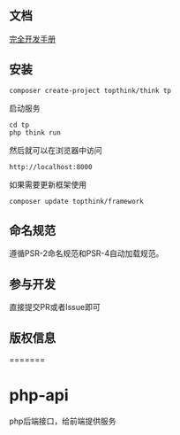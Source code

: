 
## 文档

[完全开发手册](https://doc.thinkphp.cn)

## 安装

~~~
composer create-project topthink/think tp
~~~

启动服务

~~~
cd tp
php think run
~~~

然后就可以在浏览器中访问

~~~
http://localhost:8000
~~~

如果需要更新框架使用
~~~
composer update topthink/framework
~~~

## 命名规范

遵循PSR-2命名规范和PSR-4自动加载规范。

## 参与开发

直接提交PR或者Issue即可

## 版权信息


=======
# php-api
php后端接口，给前端提供服务
